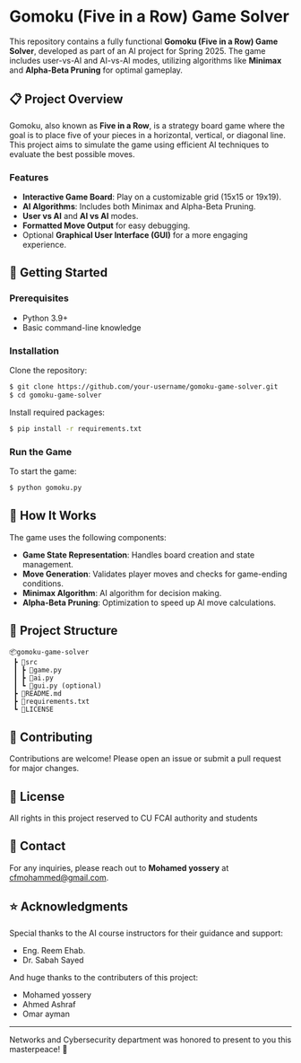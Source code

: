 # Gomoku (Five in a Row) Game Solver

This repository contains a fully functional **Gomoku (Five in a Row) Game Solver**, developed as part of an AI project for Spring 2025. The game includes user-vs-AI and AI-vs-AI modes, utilizing algorithms like **Minimax** and **Alpha-Beta Pruning** for optimal gameplay.

## 📋 Project Overview

Gomoku, also known as **Five in a Row**, is a strategy board game where the goal is to place five of your pieces in a horizontal, vertical, or diagonal line. This project aims to simulate the game using efficient AI techniques to evaluate the best possible moves.

### Features

* **Interactive Game Board**: Play on a customizable grid (15x15 or 19x19).
* **AI Algorithms**: Includes both Minimax and Alpha-Beta Pruning.
* **User vs AI** and **AI vs AI** modes.
* **Formatted Move Output** for easy debugging.
* Optional **Graphical User Interface (GUI)** for a more engaging experience.

## 🚀 Getting Started

### Prerequisites

* Python 3.9+
* Basic command-line knowledge

### Installation

Clone the repository:

```bash
$ git clone https://github.com/your-username/gomoku-game-solver.git
$ cd gomoku-game-solver
```

Install required packages:

```bash
$ pip install -r requirements.txt
```

### Run the Game

To start the game:

```bash
$ python gomoku.py
```

## 🧠 How It Works

The game uses the following components:

* **Game State Representation**: Handles board creation and state management.
* **Move Generation**: Validates player moves and checks for game-ending conditions.
* **Minimax Algorithm**: AI algorithm for decision making.
* **Alpha-Beta Pruning**: Optimization to speed up AI move calculations.

## 📂 Project Structure

```
📦gomoku-game-solver
 ┣ 📂src
 ┃ ┣ 📜game.py
 ┃ ┣ 📜ai.py
 ┃ ┗ 📜gui.py (optional)
 ┣ 📜README.md
 ┣ 📜requirements.txt
 ┗ 📜LICENSE
```

## 🤝 Contributing

Contributions are welcome! Please open an issue or submit a pull request for major changes.

## 📄 License

All rights in this project reserved to CU FCAI authority and students 

## 💬 Contact

For any inquiries, please reach out to **Mohamed yossery** at [cfmohammed@gmail.com](mailto:cfmohammed24@google.com).

## ⭐ Acknowledgments

Special thanks to the AI course instructors for their guidance and support: 
- Eng. Reem Ehab.
- Dr. Sabah Sayed

And huge thanks to the contributers of this project:
- Mohamed yossery
- Ahmed Ashraf
- Omar ayman
---

Networks and Cybersecurity department was honored to present to you this masterpeace! 🚀
